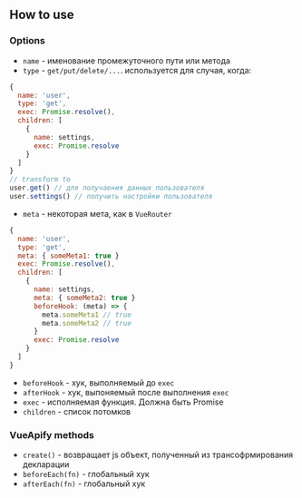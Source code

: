 ## How to use

### Options
*   `name` - именование промежуточного пути или метода
*   `type` - `get/put/delete/...`. используется для случая, когда:
```js
{
  name: 'user',
  type: 'get',
  exec: Promise.resolve(),
  children: [
    {
      name: settings,
      exec: Promise.resolve
    }
  ]
}
// transform to
user.get() // для получаения данных пользователя
user.settings() // получить настройки пользователя
```

*   `meta` - некоторая мета, как в `VueRouter`
```js
{
  name: 'user',
  type: 'get',
  meta: { someMeta1: true }
  exec: Promise.resolve(),
  children: [
    {
      name: settings,
      meta: { someMeta2: true }
      beforeHook: (meta) => {
        meta.someMeta1 // true
        meta.someMeta2 // true
      }
      exec: Promise.resolve
    }
  ]
}
```

*   `beforeHook` - хук, выполняемый до `exec`
*   `afterHook` - хук, выпоняемый после выполнения `exec`
*   `exec` - исполняемая функция. Должна быть Promise
*   `children` - список потомков

### VueApify methods
*   `create()` - возвращает js объект, полученный из трансофрмирования декларации
*   `beforeEach(fn)` - глобальный хук
*   `afterEach(fn)` - глобальный хук
